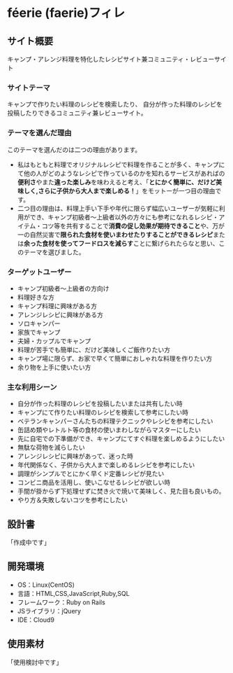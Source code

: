 # **féerie (faerie)フィレ**

## サイト概要
キャンプ・アレンジ料理を特化したレシピサイト兼コミュニティ・レビューサイト

### サイトテーマ
キャンプで作りたい料理のレシピを検索したり、 自分が作った料理のレシピを投稿したりできるコミュニティ兼レビューサイト。

### テーマを選んだ理由
このテーマを選んだのは二つの理由があります。
- 私はもともと料理でオリジナルレシピで料理を作ることが多く、キャンプにて他の人がどのようなレシピで作っているのかを知れるサービスがあればの**便利さ**やまた**違った楽しみ**を味わえると考え、「**とにかく簡単に、だけど美味しく,さらに子供から大人まで楽しめる！**」をモットーが一つ目の理由です。
- 二つ目の理由は、料理上手い下手や年代に限らず幅広いユーザーが気軽に利用ができ、キャンプ初級者～上級者以外の方々にも参考になれるレシピ・アイテム・コツ等を共有することで**消費の促し効果が期待できること**や、万が一の自然災害で**限られた食材を使いまわせたりすることができるレシピ**または**余った食材を使ってフードロスを減らす**ことに繋げられたらなと思い、このテーマを選びました。


### ターゲットユーザー
- キャンプ初級者～上級者の方向け
- 料理好きな方
- キャンプ料理に興味がある方
- アレンジレシピに興味がある方
- ソロキャンパー
- 家族でキャンプ
- 夫婦・カップルでキャンプ
- 料理が苦手でも簡単に、だけど美味しくご飯作りたい方
- キャンプ場に限らず、お家で早くて簡単におしゃれな料理を作りたい方
- 余り物を上手に使いたい方


### 主な利用シーン
- 自分が作った料理のレシピを投稿したいまたは共有したい時
- キャンプにて作りたい料理のレシピを検索して参考にしたい時
- ベテランキャンパーさんたちの料理テクニックやレシピを参考にしたい
- 缶詰め類やレトルト等の食材の使いまわしながらマスターにしたい
- 先に自宅での下準備ができ、キャンプにてすぐ料理を楽しめるようにしたい
- 無駄な荷物を減らしたい
- アレンジレシピに興味があって、迷った時
- 年代関係なく、子供から大人まで楽しめるレシピを参考にしたい
- 調理がシンプルでとにかく早くド定番レシピが見たい
- コンビニ商品を活用し、使いこなせるレシピが欲しい時
- 手間が掛からず下処理せずに焚き火で焼いて美味しく、見た目も良いもの。
- やり方＆失敗しないコツを参考にしたい

## 設計書
「作成中です」

## 開発環境
- OS：Linux(CentOS)
- 言語：HTML,CSS,JavaScript,Ruby,SQL
- フレームワーク：Ruby on Rails
- JSライブラリ：jQuery
- IDE：Cloud9

## 使用素材
「使用検討中です」
